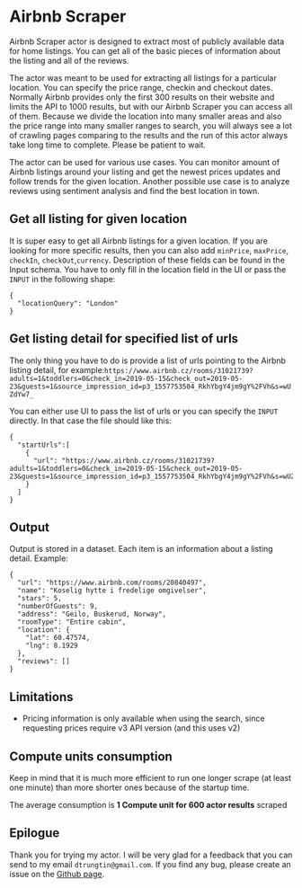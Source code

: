 # Airbnb Scraper

Airbnb Scraper actor is designed to extract most of publicly available data for home listings.
You can get all of the basic pieces of information about the listing and all of the reviews.

The actor was meant to be used for extracting all listings for a particular location.
You can specify the price range, checkin and checkout dates.
Normally Airbnb provides only the first 300 results on their website and limits the API to 1000 results, but with our Airbnb Scraper you can access all of them.
Because we divide the location into many smaller areas and also the price range into many smaller ranges to search, you will always see a lot of crawling pages comparing to the results and the run of this actor always take long time to complete. Please be patient to wait.

The actor can be used for various use cases.
You can monitor amount of Airbnb listings around your listing and get the newest prices updates and follow trends for the given location.
Another possible use case is to analyze reviews using sentiment analysis and find the best location in town.

## Get all listing for given location

It is super easy to get all Airbnb listings for a given location. If you are looking for more specific results, then you can also add `minPrice`, `maxPrice`, `checkIn`, `checkOut`,`currency`. Description of these fields can be found in the Input schema.
You have to only fill in the location field in the UI or pass the `INPUT` in the following shape:

```jsonc
{
  "locationQuery": "London"
}
```

## Get listing detail for specified list of urls

The only thing you have to do is provide a list of urls pointing to the Airbnb listing detail, for example:`https://www.airbnb.cz/rooms/31021739?adults=1&toddlers=0&check_in=2019-05-15&check_out=2019-05-23&guests=1&source_impression_id=p3_1557753504_RkhYbgY4jm9gY%2FVh&s=wUZdYw7_`

You can either use UI to pass the list of urls or you can specify the `INPUT` directly. In that case the file should like this:

```jsonc
{
  "startUrls":[
    {
      "url": "https://www.airbnb.cz/rooms/31021739?adults=1&toddlers=0&check_in=2019-05-15&check_out=2019-05-23&guests=1&source_impression_id=p3_1557753504_RkhYbgY4jm9gY%2FVh&s=wUZdYw7_"
    }
  ]
}
```

## Output

Output is stored in a dataset. Each item is an information about a listing detail. Example:

```jsonc
{
  "url": "https://www.airbnb.com/rooms/20840497",
  "name": "Koselig hytte i fredelige omgivelser",
  "stars": 5,
  "numberOfGuests": 9,
  "address": "Geilo, Buskerud, Norway",
  "roomType": "Entire cabin",
  "location": {
    "lat": 60.47574,
    "lng": 8.1929
  },
  "reviews": []
}
```

## Limitations

* Pricing information is only available when using the search, since requesting prices require v3 API version (and this uses v2)

## Compute units consumption

Keep in mind that it is much more efficient to run one longer scrape (at least one minute) than more shorter ones because of the startup time.

The average consumption is **1 Compute unit for 600 actor results** scraped

## Epilogue

Thank you for trying my actor. I will be very glad for a feedback that you can send to my email `dtrungtin@gmail.com`. If you find any bug, please create an issue on the [Github page](https://github.com/dtrungtin/actor-airbnb-scraper).
